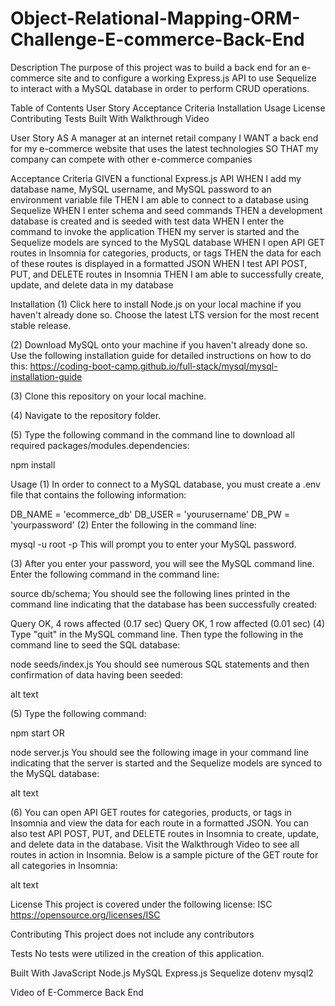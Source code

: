 # Object-Relational-Mapping-ORM-Challenge-E-commerce-Back-End

Description
The purpose of this project was to build a back end for an e-commerce site and to configure a working Express.js API to use Sequelize to interact with a MySQL database in order to perform CRUD operations.


Table of Contents
User Story
Acceptance Criteria
Installation
Usage
License
Contributing
Tests
Built With
Walkthrough Video


User Story
AS A manager at an internet retail company
I WANT a back end for my e-commerce website that uses the latest technologies
SO THAT my company can compete with other e-commerce companies

Acceptance Criteria
GIVEN a functional Express.js API
WHEN I add my database name, MySQL username, and MySQL password to an environment variable file
THEN I am able to connect to a database using Sequelize
WHEN I enter schema and seed commands
THEN a development database is created and is seeded with test data
WHEN I enter the command to invoke the application
THEN my server is started and the Sequelize models are synced to the MySQL database
WHEN I open API GET routes in Insomnia for categories, products, or tags
THEN the data for each of these routes is displayed in a formatted JSON
WHEN I test API POST, PUT, and DELETE routes in Insomnia
THEN I am able to successfully create, update, and delete data in my database


Installation
(1) Click here to install Node.js on your local machine if you haven't already done so. Choose the latest LTS version for the most recent stable release.

(2) Download MySQL onto your machine if you haven't already done so. Use the following installation guide for detailed instructions on how to do this:
https://coding-boot-camp.github.io/full-stack/mysql/mysql-installation-guide

(3) Clone this repository on your local machine.

(4) Navigate to the repository folder.

(5) Type the following command in the command line to download all required packages/modules.dependencies:

npm install

Usage
(1) In order to connect to a MySQL database, you must create a .env file that contains the following information:

DB_NAME = 'ecommerce_db'
DB_USER = 'yourusername'
DB_PW = 'yourpassword'
(2) Enter the following in the command line:

mysql -u root -p 
This will prompt you to enter your MySQL password.

(3) After you enter your password, you will see the MySQL command line. Enter the following command in the command line:

source db/schema;
You should see the following lines printed in the command line indicating that the database has been successfully created:

Query OK, 4 rows affected (0.17 sec)
Query OK, 1 row affected (0.01 sec)
(4) Type "quit" in the MySQL command line. Then type the following in the command line to seed the SQL database:

node seeds/index.js
You should see numerous SQL statements and then confirmation of data having been seeded:

alt text

(5) Type the following command:

npm start
OR

node server.js
You should see the following image in your command line indicating that the server is started and the Sequelize models are synced to the MySQL database:

alt text


(6) You can open API GET routes for categories, products, or tags in Insomnia and view the data for each route in a formatted JSON. You can also test API POST, PUT, and DELETE routes in Insomnia to create, update, and delete data in the database. Visit the Walkthrough Video to see all routes in action in Insomnia. Below is a sample picture of the GET route for all categories in Insomnia:

alt text


License
This project is covered under the following license: ISC
https://opensource.org/licenses/ISC


Contributing
This project does not include any contributors


Tests
No tests were utilized in the creation of this application.


Built With
JavaScript
Node.js
MySQL
Express.js
Sequelize
dotenv
mysql2

Video of E-Commerce Back End